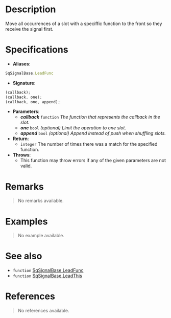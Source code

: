 # Description

Move all occurrences of a slot with a speciffic function to the front so they receive the signal first.

# Specifications

* **Aliases**:
```js
SqSignalBase.LeadFunc
```
* **Signature**:
```js
(callback);
(callback, one);
(callback, one, append);
```
* **Parameters**:
	* **_callback_** `function` *The function that represents the callback in the slot.*
	* **_one_** `bool` *(optional) Limit the operation to one slot.*
	* **_append_** `bool` *(optional) Append instead of push when shuffling slots.*
* **Return**:
	* `integer` The number of times there was a match for the specified function.
* **Throws**:
	* This function may throw errors if any of the given parameters are not valid.

# Remarks

> No remarks available.

# Examples

> No example available.

# See also

* `function` [SqSignalBase.LeadFunc](Function.SqSignalBase.Lead)
* `function` [SqSignalBase.LeadThis](Function.SqSignalBase.LeadThis)

# References

> No references available.
